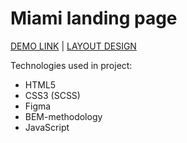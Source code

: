 # Miami landing page

  [DEMO LINK](https://Artem5457.github.io/My-miami/) | [LAYOUT DESIGN](https://www.figma.com/file/nHz8bflIwJaWP3P99vKTH5/miami_home_new?node-id=16033%3A3)

  Technologies used in project:

- HTML5
- CSS3 (SCSS)
- Figma
- BEM-methodology
- JavaScript

